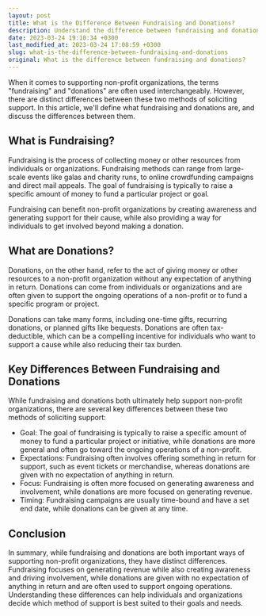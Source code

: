 ```yaml
---
layout: post
title: What is the Difference Between Fundraising and Donations?
description: Understand the difference between fundraising and donations and how they support non-profit organizations.
date: 2023-03-24 19:10:34 +0300
last_modified_at: 2023-03-24 17:08:59 +0300
slug: what-is-the-difference-between-fundraising-and-donations
original: What is the difference between fundraising and donations?
---
```

When it comes to supporting non-profit organizations, the terms "fundraising" and "donations" are often used interchangeably. However, there are distinct differences between these two methods of soliciting support. In this article, we'll define what fundraising and donations are, and discuss the differences between them.

## What is Fundraising?

Fundraising is the process of collecting money or other resources from individuals or organizations. Fundraising methods can range from large-scale events like galas and charity runs, to online crowdfunding campaigns and direct mail appeals. The goal of fundraising is typically to raise a specific amount of money to fund a particular project or goal.

Fundraising can benefit non-profit organizations by creating awareness and generating support for their cause, while also providing a way for individuals to get involved beyond making a donation.

## What are Donations?

Donations, on the other hand, refer to the act of giving money or other resources to a non-profit organization without any expectation of anything in return. Donations can come from individuals or organizations and are often given to support the ongoing operations of a non-profit or to fund a specific program or project.

Donations can take many forms, including one-time gifts, recurring donations, or planned gifts like bequests. Donations are often tax-deductible, which can be a compelling incentive for individuals who want to support a cause while also reducing their tax burden.

## Key Differences Between Fundraising and Donations

While fundraising and donations both ultimately help support non-profit organizations, there are several key differences between these two methods of soliciting support:

* Goal: The goal of fundraising is typically to raise a specific amount of money to fund a particular project or initiative, while donations are more general and often go toward the ongoing operations of a non-profit.
* Expectations: Fundraising often involves offering something in return for support, such as event tickets or merchandise, whereas donations are given with no expectation of anything in return.
* Focus: Fundraising is often more focused on generating awareness and involvement, while donations are more focused on generating revenue.
* Timing: Fundraising campaigns are usually time-bound and have a set end date, while donations can be given at any time.

## Conclusion

In summary, while fundraising and donations are both important ways of supporting non-profit organizations, they have distinct differences. Fundraising focuses on generating revenue while also creating awareness and driving involvement, while donations are given with no expectation of anything in return and are often used to support ongoing operations. Understanding these differences can help individuals and organizations decide which method of support is best suited to their goals and needs.